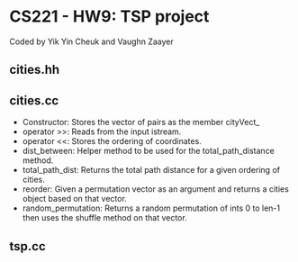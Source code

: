 # CS221 - HW9: TSP project 
Coded by Yik Yin Cheuk and Vaughn Zaayer
## cities.hh
## cities.cc
- Constructor: Stores the vector of pairs as the member cityVect_
- operator >>: Reads from the input istream.
- operator <<: Stores the ordering of coordinates. 
- dist_between: Helper method to be used for the total_path_distance method. 
- total_path_dist: Returns the total path distance for a given ordering of cities.
- reorder: Given a permutation vector as an argument and returns a cities object based on that vector. 
- random_permutation: Returns a random permutation of ints 0 to len-1 then uses the shuffle method on that vector. 
## tsp.cc
